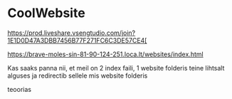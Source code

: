 # CoolWebsite
https://prod.liveshare.vsengtudio.com/join?1E1D0D47A3DBB7456B77F271FC6C3DE57CE4[

https://brave-moles-sin-81-90-124-251.loca.lt/websites/index.html

Kas saaks panna nii, et meil on 2 index faili, 1 website folderis teine lihtsalt alguses ja redirectib sellele mis website folderis

teoorias
